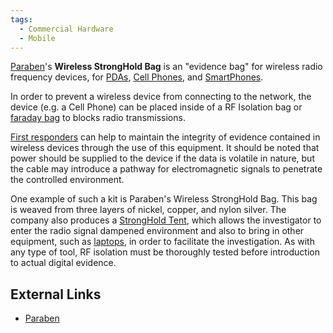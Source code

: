 ```yaml
---
tags:
  - Commercial Hardware
  - Mobile
---
```

[Paraben](paraben_forensics.md)'s **Wireless StrongHold Bag** is an "evidence
bag" for wireless radio frequency devices, for [PDAs](pdas.md),
[Cell Phones](cell_phones.md), and [SmartPhones](smartphones.md).

In order to prevent a wireless device from connecting to the network, the
device (e.g. a Cell Phone) can be placed inside of a RF Isolation bag or
[faraday bag](faraday_bag.md) to blocks radio transmissions.

[First responders](first_responder.md) can help to maintain the
integrity of evidence contained in wireless devices through the use of
this equipment. It should be noted that power should be supplied to the
device if the data is volatile in nature, but the cable may introduce a
pathway for electromagnetic signals to penetrate the controlled
environment.

One example of such a kit is Paraben's Wireless StrongHold Bag. This bag
is weaved from three layers of nickel, copper, and nylon silver. The
company also produces a [StrongHold Tent](stronghold_tent.md),
which allows the investigator to enter the radio signal dampened
environment and also to bring in other equipment, such as
[laptops](laptop.md), in order to facilitate the investigation.
As with any type of tool, RF isolation must be thoroughly tested before
introduction to actual digital evidence.

## External Links

* [Paraben](https://paraben.com/wireless-device-protection/)
